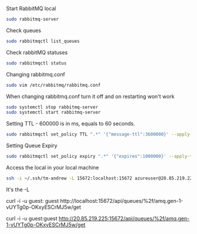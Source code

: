 Start RabbitMQ local
```bash
sudo rabbitmq-server
```

Check queues
```bash
sudo rabbitmqctl list_queues
```

Check rabbitMQ statuses
```bash
sudo rabbitmqctl status
```

Changing rabbitmq.conf
```bash
sudo vim /etc/rabbitmq/rabbitmq.conf
```

When changing rabbitmq.conf
	turn it off and on restarting won't work
```bash
sudo systemctl stop rabbitmq-server
sudo systemctl start rabbitmq-server
```


Setting TTL 
	- 600000 is in ms, equals to 60 seconds.
```bash
sudo rabbitmqctl set_policy TTL ".*" '{"message-ttl":3600000}' --apply-to queues
```

Setting Queue Expiry
```bash
sudo rabbitmqctl set_policy expiry ".*" '{"expires":1800000}' --apply-to queues|
```

Access the local in your local machine
```bash
ssh -i ~/.ssh/tm-andrew -L 15672:localhost:15672 azureuser@20.85.219.225
```
It's the -L


curl -i -u guest: guest http://localhost:15672/api/queues/%2f/amq.gen-1-vUYTg0p-OKxyESCrMJ5w/get

curl -i -u guest:guest http://20.85.219.225:15672/api/queues/%2f/amq.gen-1-vUYTg0p-OKxyESCrMJ5w/get